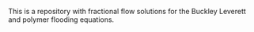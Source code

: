 This is a repository with fractional flow solutions for the Buckley Leverett and polymer flooding equations.
